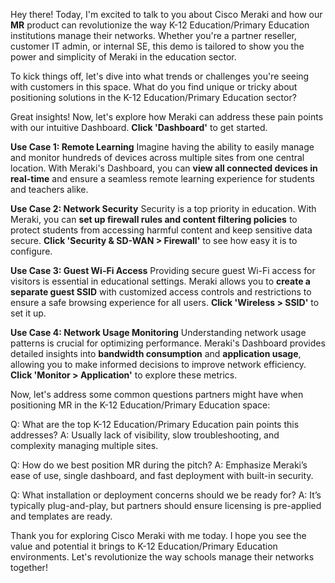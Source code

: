 Hey there! Today, I'm excited to talk to you about Cisco Meraki and how our **MR** product can revolutionize the way K-12 Education/Primary Education institutions manage their networks. Whether you're a partner reseller, customer IT admin, or internal SE, this demo is tailored to show you the power and simplicity of Meraki in the education sector.

To kick things off, let's dive into what trends or challenges you're seeing with customers in this space. What do you find unique or tricky about positioning solutions in the K-12 Education/Primary Education sector?

Great insights! Now, let's explore how Meraki can address these pain points with our intuitive Dashboard. **Click 'Dashboard'** to get started.

**Use Case 1: Remote Learning**
Imagine having the ability to easily manage and monitor hundreds of devices across multiple sites from one central location. With Meraki's Dashboard, you can **view all connected devices in real-time** and ensure a seamless remote learning experience for students and teachers alike.

**Use Case 2: Network Security**
Security is a top priority in education. With Meraki, you can **set up firewall rules and content filtering policies** to protect students from accessing harmful content and keep sensitive data secure. **Click 'Security & SD-WAN > Firewall'** to see how easy it is to configure.

**Use Case 3: Guest Wi-Fi Access**
Providing secure guest Wi-Fi access for visitors is essential in educational settings. Meraki allows you to **create a separate guest SSID** with customized access controls and restrictions to ensure a safe browsing experience for all users. **Click 'Wireless > SSID'** to set it up.

**Use Case 4: Network Usage Monitoring**
Understanding network usage patterns is crucial for optimizing performance. Meraki's Dashboard provides detailed insights into **bandwidth consumption** and **application usage**, allowing you to make informed decisions to improve network efficiency. **Click 'Monitor > Application'** to explore these metrics.

Now, let's address some common questions partners might have when positioning MR in the K-12 Education/Primary Education space:

Q: What are the top K-12 Education/Primary Education pain points this addresses?
A: Usually lack of visibility, slow troubleshooting, and complexity managing multiple sites.

Q: How do we best position MR during the pitch?
A: Emphasize Meraki’s ease of use, single dashboard, and fast deployment with built-in security.

Q: What installation or deployment concerns should we be ready for?
A: It’s typically plug-and-play, but partners should ensure licensing is pre-applied and templates are ready.

Thank you for exploring Cisco Meraki with me today. I hope you see the value and potential it brings to K-12 Education/Primary Education environments. Let's revolutionize the way schools manage their networks together!